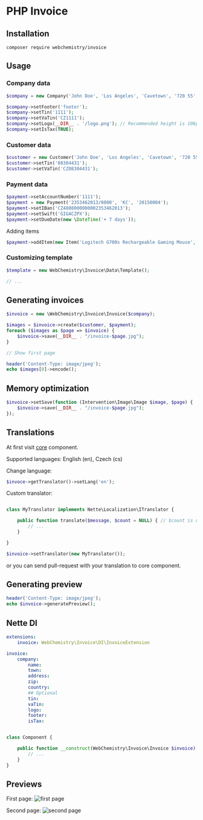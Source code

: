 # PHP Invoice

## Installation

```
composer require webchemistry/invoice
```

## Usage

### Company data

```php
$company = new Company('John Doe', 'Los Angeles', 'Cavetown', '720 55', 'USA');

$company->setFooter('footer');
$company->setTin('1111');
$company->setVaTin('CZ1111');
$company->setLogo(__DIR__ . '/logo.png'); // Recommended height is 106px
$company->setIsTax(TRUE);
```

### Customer data

```php
$customer = new Customer('John Doe', 'Los Angeles', 'Cavetown', '720 55', 'USA');
$customer->setTin('08304431');
$customer->setVaTin('CZ08304431');
```

### Payment data

```php
$payment->setAccountNumber('1111');
$payment = new Payment('2353462013/0800', 'Kč', '20150004');
$payment->setIBan('CZ4808000000002353462013');
$payment->setSwift('GIGACZPX');
$payment->setDueDate(new \DateTime('+ 7 days'));
```

Adding items

```php
$payment->addItem(new Item('Logitech G700s Rechargeable Gaming Mouse', 4, 1790));
```

### Customizing template

```php
$template = new WebChemistry\Invoice\Data\Template();

// ...
```

## Generating invoices

```php
$invoice = new \WebChemistry\Invoice\Invoice($company);

$images = $invoice->create($customer, $payment);
foreach ($images as $page => $invoice) {
	$invoice->save(__DIR__ . "/invoice-$page.jpg");
}

// Show first page

header('Content-Type: image/jpeg');
echo $images[0]->encode();
```

## Memory optimization

```php
$invoice->setSave(function (Intervention\Image\Image $image, $page) {
	$invoice->save(__DIR__ . "/invoice-$page.jpg");
});
```

## Translations
At first visit [core](https://github.com/WebChemistry/Invoice/blob/master/src/Translator.php) component.

Supported languages: English (en), Czech (cs)

Change language:
```php
$invoce->getTranslator()->setLang('en');
```

Custom translator:
```php

class MyTranslator implements Nette\Localization\ITranslator {

	public function translate($message, $count = NULL) { // $count is unnecessary
		// ...
	}

}

$invoice->setTranslator(new MyTranslator());
```

or you can send pull-request with your translation to core component.

## Generating preview

```php
header('Content-Type: image/jpeg');
echo $invoice->generatePreview();
```

## Nette DI

```yaml
extensions:
	invoice: WebChemistry\Invoice\DI\InvoiceExtension

invoice:
	company:
		name:
		town:
		address:
		zip:
		country:
		## Optional
		tin:
		vaTin:
		logo:
		footer:
		isTax:
```

```php

class Component {

	public function __construct(WebChemistry\Invoice\Invoice $invoice) {
		// ...
	}
}

```

## Previews

First page:
![first page](http://i.imgbox.com/pwFByZ1L.jpg)

Second page:
![second page](http://i.imgbox.com/ebrwXldf.jpg)